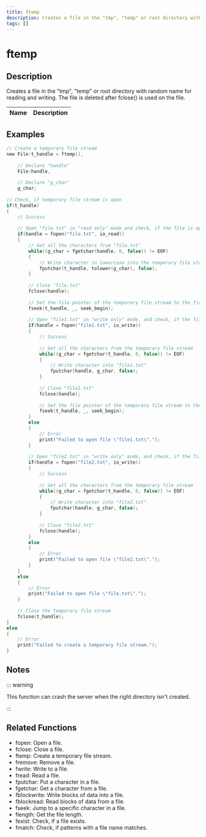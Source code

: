 ```yaml
---
title: ftemp
description: Creates a file in the "tmp", "temp" or root directory with random name for reading and writing.
tags: []
---
```


# ftemp

## Description

Creates a file in the "tmp", "temp" or root directory with random name for reading and writing. The file is deleted after fclose() is used on the file.

| Name | Description |
| ---- | ----------- |


## Examples

```c
// Create a temporary file stream
new File:t_handle = ftemp(),
 
	// Declare "handle"
	File:handle,
 
	// Declare "g_char"
	g_char;
 
// Check, if temporary file stream is open
if(t_handle)
{
	// Success
 
	// Open "file.txt" in "read only" mode and check, if the file is open
	if(handle = fopen("file.txt", io_read))
	{
		// Get all the characters from "file.txt"
		while((g_char = fgetchar(handle, 0, false)) != EOF)
		{
			// Write character in lowercase into the temporary file stream
			fputchar(t_handle, tolower(g_char), false);
		}
 
		// Close "file.txt"
		fclose(handle);
 
		// Set the file pointer of the temporary file stream to the first byte
		fseek(t_handle, _, seek_begin);
 
		// Open "file1.txt" in "write only" mode, and check, if the file is open
		if(handle = fopen("file1.txt", io_write))
		{
			// Success
 
			// Get all the characters from the temporary file stream
			while((g_char = fgetchar(t_handle, 0, false)) != EOF)
			{
				// Write character into "file1.txt"
				fputchar(handle, g_char, false);
			}
 
			// Close "file1.txt"
			fclose(handle);
 
			// Set the file pointer of the temporary file stream to the first byte
			fseek(t_handle, _, seek_begin);
		}
		else
		{
			// Error
			print("Failed to open file \"file1.txt\".");
		}
 
		// Open "file2.txt" in "write only" mode, and check, if the file is open
		if(handle = fopen("file2.txt", io_write))
		{
			// Success
 
			// Get all the characters from the temporary file stream
			while((g_char = fgetchar(t_handle, 0, false)) != EOF)
			{
				// Write character into "file2.txt"
				fputchar(handle, g_char, false);
			}
 
			// Close "file2.txt"
			fclose(handle);
		}
		else
		{
			// Error
			print("Failed to open file \"file2.txt\".");
		}
	}
	else
	{
		// Error
		print("Failed to open file \"file.txt\".");
	}
 
	// Close the temporary file stream
	fclose(t_handle);
}
else
{
	// Error
	print("Failed to create a temporary file stream.");
}
```

## Notes

::: warning

This function can crash the server when the right directory isn't created.

:::

## Related Functions

- fopen: Open a file.
- fclose: Close a file.
- ftemp: Create a temporary file stream.
- fremove: Remove a file.
- fwrite: Write to a file.
- fread: Read a file.
- fputchar: Put a character in a file.
- fgetchar: Get a character from a file.
- fblockwrite: Write blocks of data into a file.
- fblockread: Read blocks of data from a file.
- fseek: Jump to a specific character in a file.
- flength: Get the file length.
- fexist: Check, if a file exists.
- fmatch: Check, if patterns with a file name matches.
